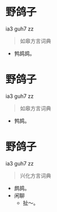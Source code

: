 # 野鸽子
ia3 guh7 zz
> 如皋方言词典
- 鹁鸪鸪。

# 野鸽子
ia3 guh7 zz
> 如皋方言词典
- 鹁鸪。

# 野鸽子
ia3 guh7 zz
> 兴化方言词典
- 鹧鸪。
- 闲聊
  - 扯～。
